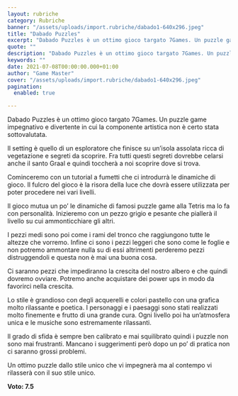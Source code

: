 ```yaml
---
layout: rubriche
category: Rubriche
banner: "/assets/uploads/import.rubriche/dabado1-640x296.jpeg"
title: "Dabado Puzzles"
excerpt: "Dabado Puzzles è un ottimo gioco targato 7Games. Un puzzle game impegnativo e divertente in cui la componente artistica non  è certo stata sottovalutata. Il setting è quello di un esploratore che finisce su un’isola assolata ricca di vegetazione e segreti da scoprire. Fra tutti questi segreti dovrebbe celarsi anche il santo Graal e quindi [&hellip"
quote: ""
description: "Dabado Puzzles è un ottimo gioco targato 7Games. Un puzzle game impegnativo e divertente in cui la componente artistica non  è certo stata sottovalutata. Il setting è quello di un esploratore che finisce su un’isola assolata ricca di vegetazione e segreti da scoprire. Fra tutti questi segreti dovrebbe celarsi anche il santo Graal e quindi [&hellip"
keywords: ""
date: 2021-07-08T00:00:00.000+01:00
author: "Game Master"
cover: "/assets/uploads/import.rubriche/dabado1-640x296.jpeg"
pagination:
  enabled: true

---
```


Dabado Puzzles è un ottimo gioco targato 7Games. Un puzzle game impegnativo e divertente in cui la componente artistica non è certo stata sottovalutata.

Il setting è quello di un esploratore che finisce su un’isola assolata ricca di vegetazione e segreti da scoprire. Fra tutti questi segreti dovrebbe celarsi anche il santo Graal e quindi toccherà a noi scoprire dove si trova.

Cominceremo con un tutorial a fumetti che ci introdurrà le dinamiche di gioco. Il fulcro del gioco è la risora della luce che dovrà essere utilizzata per poter procedere nei vari livelli.

Il gioco mutua un po’ le dinamiche di famosi puzzle game alla Tetris ma lo fa con personalità. Inizieremo con un pezzo grigio e pesante che piallerà il livello su cui ammonticchiare gli altri.

I pezzi medi sono poi come i rami del tronco che raggiungono tutte le altezze che vorremo. Infine ci sono i pezzi leggeri che sono come le foglie e non potremo ammontare nulla su di essi altrimenti perderemo pezzi distruggendoli e questa non è mai una buona cosa.

Ci saranno pezzi che impediranno la crescita del nostro albero e che quindi dovremo ovviare. Potremo anche acquistare dei power ups in modo da favorirci nella crescita.

Lo stile è grandioso con degli acquerelli e colori pastello con una grafica molto rilassante e poetica. I personaggi e i paesaggi sono stati realizzati molto finemente e frutto di una grande cura. Ogni livello poi ha un’atmosfera unica e le musiche sono estremamente rilassanti.

Il grado di sfida è sempre ben calibrato e mai squilibrato quindi i puzzle non sono mai frustranti. Mancano i suggerimenti però dopo un po’ di pratica non ci saranno grossi problemi.

Un ottimo puzzle dallo stile unico che vi impegnerà ma al contempo vi rilasserà con il suo stile unico.

**Voto: 7.5**